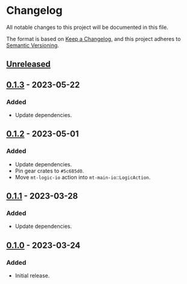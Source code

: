# Changelog
All notable changes to this project will be documented in this file.

The format is based on [Keep a Changelog](https://keepachangelog.com/en/1.0.0/),
and this project adheres to [Semantic Versioning](https://semver.org/spec/v2.0.0.html).

## [Unreleased]

## [0.1.3] - 2023-05-22
### Added
- Update dependencies.

## [0.1.2] - 2023-05-01
### Added
- Update dependencies.
- Pin gear crates to `#5c685d0`.
- Move `mt-logic-io` action into `mt-main-io`::`LogicAction`.

## [0.1.1] - 2023-03-28
### Added
- Update dependencies.

## [0.1.0] - 2023-03-24
### Added
- Initial release.

[Unreleased]: https://github.com/gear-dapps/sharded-multitoken/compare/0.1.3...HEAD
[0.1.3]: https://github.com/gear-dapps/sharded-multitoken/compare/0.1.2...0.1.3
[0.1.2]: https://github.com/gear-dapps/sharded-multitoken/compare/0.1.1...0.1.2
[0.1.1]: https://github.com/gear-dapps/sharded-multitoken/compare/0.1.0...0.1.1
[0.1.0]: https://github.com/gear-dapps/sharded-multitoken/compare/dbffede...0.1.0
